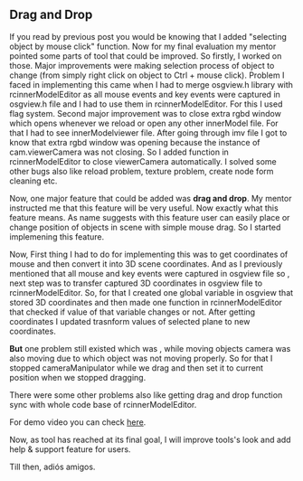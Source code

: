 ## Drag and Drop 

If you read by previous post you would be knowing that I added "selecting object by mouse click" function. Now for my final evaluation my mentor pointed some parts of tool that could be improved. So firstly, I worked on those. Major improvements were making selection process of object to change (from simply right click on object to Ctrl + mouse click). Problem I faced in implementing this came when I had to merge osgview.h library with rcinnerModelEditor as all mouse events and key events were captured in osgview.h file and I had to use them in rcinnerModelEditor. For this I used flag system. Second major improvement was to close extra rgbd window which opens whenever we reload or open any other innerModel file. For that I had to see innerModelviewer file. After going through imv file I got to know that extra rgbd window was opening because the instance of cam.viewerCamera was not closing. So I added function in rcinnerModelEditor to close viewerCamera automatically. I solved some other bugs also like reload problem, texture problem, create node form cleaning etc.

Now, one major feature that could be added was **drag and drop**. My mentor instructed me that this feature will be very useful. Now exactly what this feature means. As name suggests with this feature user can easily place or change position of objects in scene with simple mouse drag. So I started implemening this feature.

Now, First thing I had to do for implementing this was to get coordinates of mouse and then convert it into 3D scene coordinates. And as I previously mentioned that all mouse and key events were captured in osgview file so , next step was to transfer captured 3D coordinates in osgview file to rcinnerModelEditor. So, for that I created one global variable in osgview that stored 3D coordinates and then made one function in rcinnerModelEditor that checked if value of that variable changes or not. After getting coordinates I updated trasnform values of selected plane to new coordinates.

**But** one problem still existed which was , while moving objects camera was also moving due to which object was not moving properly. So for that I stopped cameraManipulator while we drag and then set it to current position when we stopped dragging.

There were some other problems also like getting drag and drop function sync with whole code base of rcinnerModelEditor.

For demo video you can check [here](https://drive.google.com/open?id=1Gnh8sVMFqJtkgxIYvZhfrYdafjkjp0Ib).

Now, as tool has reached at its final goal, I will improve tools's look and add help & support feature for users.

Till then, adiós amigos.
